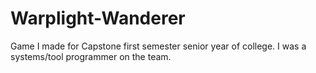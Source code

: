# Warplight-Wanderer
Game I made for Capstone first semester senior year of college. I was a systems/tool programmer on the team.
